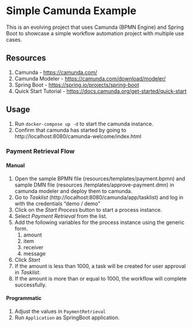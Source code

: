 # Simple Camunda Example

This is an evolving project that uses Camunda (BPMN Engine) and Spring Boot to showcase 
a simple workflow automation project with multiple use cases.

## Resources
1. Camunda - https://camunda.com/
1. Camunda Modeler - https://camunda.com/download/modeler/
1. Spring Boot - https://spring.io/projects/spring-boot
1. Quick Start Tutorial - https://docs.camunda.org/get-started/quick-start

## Usage
1. Run `docker-compose up -d` to start the camunda instance.
1. Confirm that camunda has started by going to http://localhost:8080/camunda-welcome/index.html

### Payment Retrieval Flow
#### Manual
1. Open the sample BPMN file (resources/templates/payment.bpmn) and sample DMN file (resources
/templates/approve-payment.dmn) in camunda modeler and deploy them to camunda.
1. Go to *Tasklist* (http://localhost:8080/camunda/app/tasklist) and log in with the credentials “demo / demo”
1. Click on the *Start Process* button to start a process instance. 
1. Select *Payment Retrieval* from the list. 
1. Add the following variables for the process instance using the generic form.
    1. amount
    1. item
    1. receiver
    1. message
1. Click *Start*
1. If the amount is less than 1000, a task will be created for user approval in *Tasklist*.
1. If the amount is more than or equal to 1000, the workflow will complete successfully.

#### Programmatic
1. Adjust the values in `PaymentRetrieval`
2. Run `Application` as SpringBoot application.